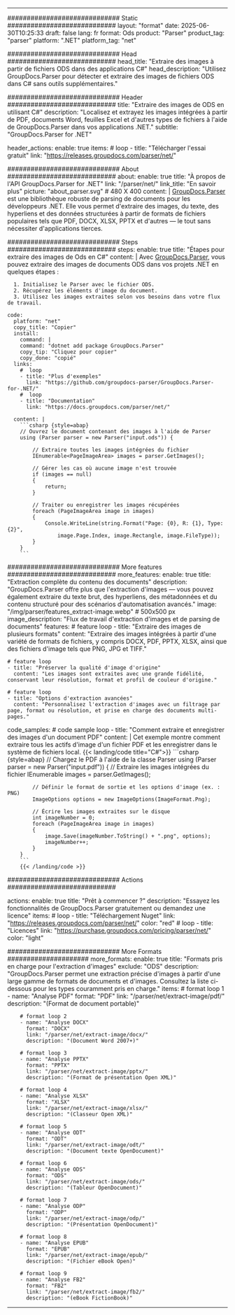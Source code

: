 


---
############################# Static ############################
layout: "format"
date:  2025-06-30T10:25:33
draft: false
lang: fr
format: Ods
product: "Parser"
product_tag: "parser"
platform: ".NET"
platform_tag: "net"

############################# Head ############################
head_title: "Extraire des images à partir de fichiers ODS dans des applications C#"
head_description: "Utilisez GroupDocs.Parser pour détecter et extraire des images de fichiers ODS dans C# sans outils supplémentaires."

############################# Header ############################
title: "Extraire des images de ODS en utilisant C#" 
description: "Localisez et extrayez les images intégrées à partir de PDF, documents Word, feuilles Excel et d'autres types de fichiers à l'aide de GroupDocs.Parser dans vos applications .NET."
subtitle: "GroupDocs.Parser for .NET" 

header_actions:
  enable: true
  items:
    #  loop
    - title: "Télécharger l'essai gratuit"
      link: "https://releases.groupdocs.com/parser/net/"
      
############################# About ############################
about:
    enable: true
    title: "À propos de l'API GroupDocs.Parser for .NET"
    link: "/parser/net/"
    link_title: "En savoir plus"
    picture: "about_parser.svg" # 480 X 400
    content: |
       [GroupDocs.Parser](/parser/net/) est une bibliothèque robuste de parsing de documents pour les développeurs .NET. Elle vous permet d'extraire des images, du texte, des hyperliens et des données structurées à partir de formats de fichiers populaires tels que PDF, DOCX, XLSX, PPTX et d'autres — le tout sans nécessiter d'applications tierces.

############################# Steps ############################
steps:
    enable: true
    title: "Étapes pour extraire des images de Ods en C#"
    content: |
      Avec [GroupDocs.Parser](/parser/net/), vous pouvez extraire des images de documents ODS dans vos projets .NET en quelques étapes :
      
      1. Initialisez le Parser avec le fichier ODS.
      2. Récupérez les éléments d'image du document.
      3. Utilisez les images extraites selon vos besoins dans votre flux de travail.
   
    code:
      platform: "net"
      copy_title: "Copier"
      install:
        command: |
        command: "dotnet add package GroupDocs.Parser"
        copy_tip: "Cliquez pour copier"
        copy_done: "copié"
      links:
        #  loop
        - title: "Plus d'exemples"
          link: "https://github.com/groupdocs-parser/GroupDocs.Parser-for-.NET/"
        #  loop
        - title: "Documentation"
          link: "https://docs.groupdocs.com/parser/net/"
          
      content: |
        ```csharp {style=abap}
        // Ouvrez le document contenant des images à l'aide de Parser
        using (Parser parser = new Parser("input.ods")) {

            // Extraire toutes les images intégrées du fichier
            IEnumerable<PageImageArea> images = parser.GetImages();

            // Gérer les cas où aucune image n'est trouvée
            if (images == null)
            {
                return;
            }

            // Traiter ou enregistrer les images récupérées
            foreach (PageImageArea image in images)
            {
                Console.WriteLine(string.Format("Page: {0}, R: {1}, Type: {2}", 
                    image.Page.Index, image.Rectangle, image.FileType));
            }
        }
        ```  

############################# More features ############################
more_features:
  enable: true
  title: "Extraction complète du contenu des documents"
  description: "GroupDocs.Parser offre plus que l'extraction d'images — vous pouvez également extraire du texte brut, des hyperliens, des métadonnées et du contenu structuré pour des scénarios d'automatisation avancés."
  image: "/img/parser/features_extract-image.webp" # 500x500 px
  image_description: "Flux de travail d'extraction d'images et de parsing de documents"
  features:
    # feature loop
    - title: "Extraire des images de plusieurs formats"
      content: "Extraire des images intégrées à partir d'une variété de formats de fichiers, y compris DOCX, PDF, PPTX, XLSX, ainsi que des fichiers d'image tels que PNG, JPG et TIFF."

    # feature loop
    - title: "Préserver la qualité d'image d'origine"
      content: "Les images sont extraites avec une grande fidélité, conservant leur résolution, format et profil de couleur d'origine."

    # feature loop
    - title: "Options d'extraction avancées"
      content: "Personnalisez l'extraction d'images avec un filtrage par page, format ou résolution, et prise en charge des documents multi-pages."
      
  code_samples:
    # code sample loop
    - title: "Comment extraire et enregistrer des images d'un document PDF"
      content: |
        Cet exemple montre comment extraire tous les actifs d'image d'un fichier PDF et les enregistrer dans le système de fichiers local.
        {{< landing/code title="C#">}}
        ```csharp {style=abap}
        //  Chargez le PDF à l'aide de la classe Parser
        using (Parser parser = new Parser("input.pdf"))
        {
            // Extraire les images intégrées du fichier
            IEnumerable<PageImageArea> images = parser.GetImages();

            // Définir le format de sortie et les options d'image (ex. : PNG)
            ImageOptions options = new ImageOptions(ImageFormat.Png);

            // Écrire les images extraites sur le disque
            int imageNumber = 0;
            foreach (PageImageArea image in images)
            {
                image.Save(imageNumber.ToString() + ".png", options);
                imageNumber++;
            }
        }
        ```
        {{< /landing/code >}}


############################# Actions ############################

actions:
  enable: true
  title: "Prêt à commencer ?"
  description: "Essayez les fonctionnalités de GroupDocs.Parser gratuitement ou demandez une licence"
  items:
    #  loop
    - title: "Téléchargement Nuget"
      link: "https://releases.groupdocs.com/parser/net/"
      color: "red"
        #  loop
    - title: "Licences"
      link: "https://purchase.groupdocs.com/pricing/parser/net/"
      color: "light"


############################# More Formats #####################
more_formats:
    enable: true
    title: "Formats pris en charge pour l'extraction d'images"
    exclude: "ODS"
    description: "GroupDocs.Parser permet une extraction précise d'images à partir d'une large gamme de formats de documents et d'images. Consultez la liste ci-dessous pour les types couramment pris en charge."
    items: 
        # format loop 1
        - name: "Analyse PDF"
          format: "PDF"
          link: "/parser/net/extract-image/pdf/"
          description: "(Format de document portable)"
          
        # format loop 2
        - name: "Analyse DOCX"
          format: "DOCX"
          link: "/parser/net/extract-image/docx/"
          description: "(Document Word 2007+)"
          
        # format loop 3
        - name: "Analyse PPTX"
          format: "PPTX"
          link: "/parser/net/extract-image/pptx/"
          description: "(Format de présentation Open XML)"
          
        # format loop 4
        - name: "Analyse XLSX"
          format: "XLSX"
          link: "/parser/net/extract-image/xlsx/"
          description: "(Classeur Open XML)"
          
        # format loop 5
        - name: "Analyse ODT"
          format: "ODT"
          link: "/parser/net/extract-image/odt/"
          description: "(Document texte OpenDocument)"
          
        # format loop 6
        - name: "Analyse ODS"
          format: "ODS"
          link: "/parser/net/extract-image/ods/"
          description: "(Tableur OpenDocument)"
          
        # format loop 7
        - name: "Analyse ODP"
          format: "ODP"
          link: "/parser/net/extract-image/odp/"
          description: "(Présentation OpenDocument)"
          
        # format loop 8
        - name: "Analyse EPUB"
          format: "EPUB"
          link: "/parser/net/extract-image/epub/"
          description: "(Fichier eBook Open)"
          
        # format loop 9
        - name: "Analyse FB2"
          format: "FB2"
          link: "/parser/net/extract-image/fb2/"
          description: "(eBook FictionBook)"
         
          

---
